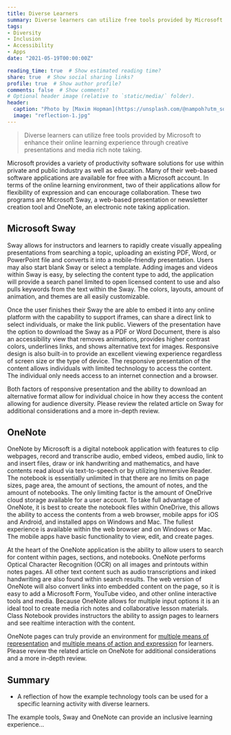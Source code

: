```yaml
---
title: Diverse Learners
summary: Diverse learners can utilize free tools provided by Microsoft to enhance their online learning experience through creative presentations and media rich note taking.
tags:
- Diversity
- Inclusion
- Accessibility
- Apps
date: "2021-05-19T00:00:00Z"

reading_time: true  # Show estimated reading time?
share: true  # Show social sharing links?
profile: true  # Show author profile?
comments: false  # Show comments?
# Optional header image (relative to `static/media/` folder).
header:
  caption: "Photo by [Maxim Hopman](https://unsplash.com/@nampoh?utm_source=unsplash&amp;utm_medium=referral&amp;utm_content=creditCopyText) on [Unsplash](https://unsplash.com/s/photos/education-future?utm_source=unsplash&amp;utm_medium=referral&amp;utm_content=creditCopyText)"
  image: "reflection-1.jpg"
---
```


> Diverse learners can utilize free tools provided by Microsoft to enhance their online learning experience through creative presentations and media rich note taking.

Microsoft provides a variety of productivity software solutions for use within private and public industry as well as education. Many of their web-based software applications are available for free with a Microsoft account. In terms of the online learning environment, two of their applications allow for flexibility of expression and can encourage collaboration. These two programs are Microsoft Sway, a web-based presentation or newsletter creation tool and OneNote, an electronic note taking application.

## Microsoft Sway

Sway allows for instructors and learners to rapidly create visually appealing presentations from searching a topic, uploading an existing PDF, Word, or PowerPoint file and converts it into a mobile-friendly presentation. Users may also start blank Sway or select a template. Adding images and videos within Sway is easy, by selecting the content type to add, the application will provide a search panel limited to open licensed content to use and also pulls keywords from the text within the Sway. The colors, layouts, amount of animation, and themes are all easily customizable.

Once the user finishes their Sway the are able to embed it into any online platform with the capability to support iframes, can share a direct link to select individuals, or make the link public. Viewers of the presentation have the option to download the Sway as a PDF or Word Document, there is also an accessibility view that removes animations, provides higher contrast colors, underlines links, and shows alternative text for images. Responsive design is also built-in to provide an excellent viewing experience regardless of screen size or the type of device. The responsive presentation of the content allows individuals with limited technology to access the content. The individual only needs access to an internet connection and a browser.

Both factors of responsive presentation and the ability to download an alternative format allow for individual choice in how they access the content allowing for audience diversity. Please review the related article on Sway for additional considerations and a more in-depth review.

## OneNote

OneNote by Microsoft is a digital notebook application with features to clip webpages, record and transcribe audio, embed videos, embed audio, link to and insert files, draw or ink handwriting and mathematics, and have contents read aloud via text-to-speech or by utilizing Immersive Reader. The notebook is essentially unlimited in that there are no limits on page sizes, page area, the amount of sections, the amount of notes, and the amount of notebooks. The only limiting factor is the amount of OneDrive cloud storage available for a user account. To take full advantage of OneNote, it is best to create the notebook files within OneDrive, this allows the ability to access the contents from a web browser, mobile apps for iOS and Android, and installed apps on Windows and Mac. The fullest experience is available within the web browser and on Windows or Mac. The mobile apps have basic functionality to view, edit, and create pages.

At the heart of the OneNote application is the ability to allow users to search for content within pages, sections, and notebooks. OneNote performs Optical Character Recognition (OCR) on all images and printouts within notes pages. All other text content such as audio transcriptions and inked handwriting are also found within search results. The web version of OneNote will also convert links into embedded content on the page, so it is easy to add a Microsoft Form, YouTube video, and other online interactive tools and media. Because OneNote allows for multiple input options it is an ideal tool to create media rich notes and collaborative lesson materials. Class Notebook provides instructors the ability to assign pages to learners and see realtime interaction with the content.

OneNote pages can truly provide an environment for [multiple means of representation](https://udlguidelines.cast.org/representation) and [multiple means of action and expression](https://udlguidelines.cast.org/action-expression) for learners. Please review the related article on OneNote for additional considerations and a more in-depth review.

## Summary

* A reflection of how the example technology tools can be used for a specific learning activity with diverse learners.

The example tools, Sway and OneNote can provide an inclusive learning experience...


